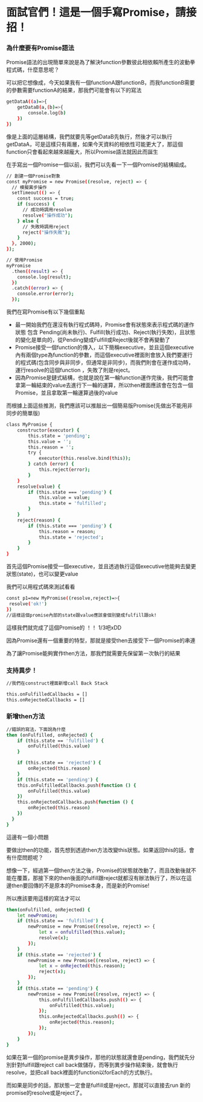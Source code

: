 <h1>面試官們！這是一個手寫Promise，請接招！</h1>
<h3>為什麼要有Promise語法</h3>
<p>Promise語法的出現簡單來說是為了解決function參數彼此相依賴所產生的波動拳程式碼，什麼意思呢？</p>
<p>可以把它想像成，今天如果我有一個functionA跟functionB，而我functionB需要的參數需要functionA的結果，那我們可能會有以下的寫法</p>

```bash
getDataA((a)=>{
    getDataB(a,(b)=>{
        console.log(b)
    })
})
```

<p>像是上面的這層結構，我們就要先等getDataB先執行，然後才可以執行getDataA，可是這樣只有兩層，如果今天資料的相依性可能更大了，那這個function只會看起來越來越龐大，所以Promise語法就因此而誕生</p>

<p>在手寫出一個Promise一個以前，我們可以先看一下一個Promise的結構組成。</p>

```bash
// 創建一個Promise對象
const myPromise = new Promise((resolve, reject) => {
  // 模擬異步操作
  setTimeout(() => {
    const success = true;
    if (success) {
      // 成功時調用resolve
      resolve("操作成功");
    } else {
      // 失敗時調用reject
      reject("操作失敗");
    }
  }, 2000);
});

// 使用Promise
myPromise
  .then((result) => {
    console.log(result);
  })
  .catch((error) => {
    console.error(error);
  });
```

<p>我們在寫Promise有以下幾個重點</p>

<ul>
<li>最一開始我們在還沒有執行程式碼時，Promise會有狀態來表示程式碼的運作狀態 包含 Pending(尚未執行)、Fulfill(執行成功)、Reject(執行失敗)，且狀態的變化是單向的，從Pending變成Fulfill或Reject後就不會再變動了</li>
<li>Promise接受一個function的傳入，以下簡稱executive，並且這個executive內有兩個type為function的參數，而這個executive裡面則會放入我們要運行的程式碼(包含同步與非同步，但通常是非同步)，而我們則會在運作成功時，運行resolve的這個function ，失敗了則是reject。</li>
<li>因為Promise是鏈式結構，也就是說在第一輪function運作完後，我們可能會拿第一輪結束的value去進行下一輪的運算，所以then裡面應該會在包含一個Promise，並且拿取第一輪運算過後的value</li>
</ul>

<p>而根據上面這些推測，我們應該可以推敲出一個簡易版Promise(先做出不能用非同步的簡單版)</p>

```bash
class MyPromise {
    constructor(executor) {
        this.state = 'pending';
        this.value = '';
        this.reason = '';
        try {
            executor(this.resolve.bind(this));
        } catch (error) {
            this.reject(error);
        }
    }
    resolve(value) {
        if (this.state === 'pending') {
            this.value = value;
            this.state = 'fulfilled';
        }
    }
    reject(reason) {
        if (this.state === 'pending') {
            this.reason = reason;
            this.state = 'rejected';
        }
    }
}
```
<p>首先這個Promise接受一個executive，並且透過執行這個executive他能夠去變更狀態(state)，也可以變更value</p>

<p>我們可以用程式碼來測試看看</p>

```bash
const p1=new MyPromise((resolve,reject)=>{
 resolve('ok!')
})
//這樣這個promise內部的state跟value應該會個別變成fulfill跟ok!
```
<p>這樣我們就完成了這個Promise的 ！！ 1/3吧xDD</p>

<p>因為Promise還有一個重要的特型，那就是接受then去接受下一個Promise的串連<p>
<p>為了讓Promise能夠實作then方法，那我們就需要先保留第一次執行的結果</p>

<h3>支持異步！</h3>

```bash
//我們在construct裡面新增call Back Stack

this.onFulfilledCallbacks = []
this.onRejectedCallbacks = []
```

<h3>新增then方法</h3>

```bash
//錯誤的寫法，下面說為什麼
then (onFulfilled, onRejected) {
    if (this.state == 'fulfilled') {
        onFulfilled(this.value)
    }

    if (this.state == 'rejected') {
        onRejected(this.reason)
    }
    if (this.state == 'pending') {
    this.onFulfilledCallbacks.push(function () {
        onFulfilled(this.value)
    })
    this.onRejectedCallbacks.push(function () {
        onRejected(this.reason)
    })
  }
}

```

<p>這邊有一個小問題</p>
<p>要做出then的功能，首先想到透過then方法改變this狀態。如果返回this的話，會有什麼問题呢？</p>

<p>想像一下，經過第一個then方法之後，Promise的狀態就改動了，而且改動後就不能在覆蓋，那接下來的then後面的fulfill跟reject就都沒有辦法執行了，所以在這邊then要回傳的不是原本的Promise本身，而是新的Promise!</p>

<p>所以應該要用這樣的寫法才可以</p>

```bash
then(onFulfilled, onRejected) {
    let newPromise;
    if (this.state == 'fulfilled') {
        newPromise = new Promise((resolve, reject) => {
            let x = onfulfilled(this.value);
            resolve(x);
        });
    }
    if (this.state == 'rejected') {
        newPromise = new Promise((resolve, reject) => {
            let x = onRejected(this.reason);
            reject(x);
        });
    }
    if (this.state == 'pending') {
        newPromise = new Promise((resolve, reject) => {
            this.onFulfilledCallbacks.push(() => {
                onFulfilled(this.value);
            });
            this.onRejectedCallbacks.push(() => {
                onRejected(this.reason);
            });
        });
    }
}
```

<p>如果在第一個的promise是異步操作，那他的狀態就還會是pending，我們就先分別針對fulfill跟reject call back做儲存，而等到異步操作結束後，就會執行resolve，並把call back裡面的function以forEach的方式執行。</p>
<p>而如果是同步的話，那狀態一定會是fulfill或是reject，那就可以直接去run 新的promise的resolve或是reject了。</p>